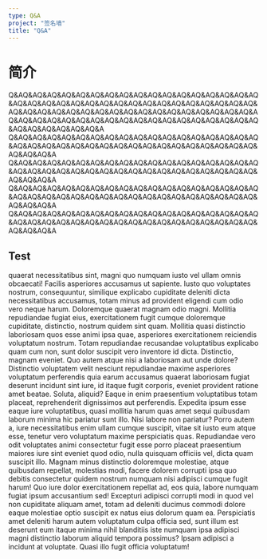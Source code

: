 ```yaml
---
type: Q&A
project: "签名墙"
title: "Q&A"
---
```


# 简介

Q&AQ&AQ&AQ&AQ&AQ&AQ&AQ&AQ&AQ&AQ&AQ&AQ&AQ&AQ&AQ&AQ&AQ&AQ&AQ&AQ&AQ&AQ&AQ&AQ&AQ&AQ&AQ&AQ&AQ&AQ&AQ&AQ&AQ&AQ&AQ&AQ&AQ&AQ&AQ&AQ&AQ&AQ&AQ&AQ&AQ&AQ&AQ&AQ&AQ&AQ&AQ&AQ&AQ&AQ&AQ&AQ&AQ&AQ&AQ&AQ&AQ&AQ&AQ&AQ&AQ&AQ&AQ&AQ&AQ&AQ&AQ&AQ&AQ&AQ&AQ&A
Q&AQ&AQ&AQ&AQ&AQ&AQ&AQ&AQ&AQ&AQ&AQ&AQ&AQ&AQ&AQ&AQ&AQ&AQ&AQ&AQ&AQ&AQ&AQ&AQ&AQ&AQ&AQ&AQ&AQ&AQ&AQ&AQ&AQ&AQ&AQ&AQ&AQ&A
Q&AQ&AQ&AQ&AQ&AQ&AQ&AQ&AQ&AQ&AQ&AQ&AQ&AQ&AQ&AQ&AQ&AQ&AQ&AQ&AQ&AQ&AQ&AQ&AQ&AQ&AQ&AQ&AQ&AQ&AQ&AQ&AQ&AQ&AQ&AQ&AQ&AQ&A
Q&AQ&AQ&AQ&AQ&AQ&AQ&AQ&AQ&AQ&AQ&AQ&AQ&AQ&AQ&AQ&AQ&AQ&AQ&AQ&AQ&AQ&AQ&AQ&AQ&AQ&AQ&AQ&AQ&AQ&AQ&AQ&AQ&AQ&AQ&AQ&AQ&AQ&A
Q&AQ&AQ&AQ&AQ&AQ&AQ&AQ&AQ&AQ&AQ&AQ&AQ&AQ&AQ&AQ&AQ&AQ&AQ&AQ&AQ&AQ&AQ&AQ&AQ&AQ&AQ&AQ&AQ&AQ&AQ&AQ&AQ&AQ&AQ&AQ&AQ&AQ&A


## Test

quaerat necessitatibus sint, magni quo numquam iusto vel ullam omnis obcaecati! Facilis asperiores accusamus ut sapiente. Iusto quo voluptates nostrum, consequuntur, similique explicabo cupiditate deleniti dicta necessitatibus accusamus, totam minus ad provident eligendi cum odio vero neque harum. Doloremque quaerat magnam odio magni. Mollitia repudiandae fugiat eius, exercitationem fugit cumque doloremque cupiditate, distinctio, nostrum quidem sint quam. Mollitia quasi distinctio laboriosam quos esse animi ipsa quae, asperiores exercitationem reiciendis voluptatum nostrum. Totam repudiandae recusandae voluptatibus explicabo quam cum non, sunt dolor suscipit vero inventore id dicta. Distinctio, magnam eveniet. Quo autem atque nisi a laboriosam aut unde dolore? Distinctio voluptatem velit nesciunt repudiandae maxime asperiores voluptatum perferendis quia earum accusamus quaerat laboriosam fugiat deserunt incidunt sint iure, id itaque fugit corporis, eveniet provident ratione amet beatae. Soluta, aliquid? Eaque in enim praesentium voluptatibus totam placeat, reprehenderit dignissimos aut perferendis. Expedita ipsum esse eaque iure voluptatibus, quasi mollitia harum quas amet sequi quibusdam laborum minima hic pariatur sunt illo. Nisi labore non pariatur? Porro autem a, iure necessitatibus enim ullam cumque suscipit, vitae sit iusto eum atque esse, tenetur vero voluptatum maxime perspiciatis quas. Repudiandae vero odit voluptates animi consectetur fugit esse porro placeat praesentium maiores iure sint eveniet quod odio, nulla quisquam officiis vel, dicta quam suscipit illo. Magnam minus distinctio doloremque molestiae, atque quibusdam repellat, molestias modi, facere dolorem corrupti ipsa quo debitis consectetur quidem nostrum numquam nisi adipisci cumque fugit harum! Quo iure dolor exercitationem repellat ad, eos quia, labore numquam fugiat ipsum accusantium sed! Excepturi adipisci corrupti modi in quod vel non cupiditate aliquam amet, totam ad deleniti ducimus commodi dolore eaque molestiae optio suscipit ex natus eius dolorum quam ea. Perspiciatis amet deleniti harum autem voluptatum culpa officia sed, sunt illum est deserunt eum itaque minima nihil blanditiis iste numquam ipsa adipisci magni distinctio laborum aliquid tempora possimus? Ipsam adipisci a incidunt at voluptate. Quasi illo fugit officia voluptatum!
